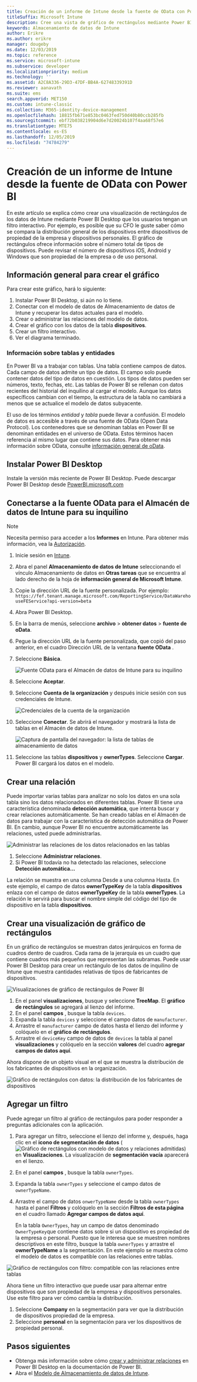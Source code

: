 ```yaml
---
title: Creación de un informe de Intune desde la fuente de OData con Power BI
titleSuffix: Microsoft Intune
description: Cree una vista de gráfico de rectángulos mediante Power BI Desktop con un filtro interactivo de la API de Almacenamiento de datos de Intune.
keywords: Almacenamiento de datos de Intune
author: Erikre
ms.author: erikre
manager: dougeby
ms.date: 12/03/2019
ms.topic: reference
ms.service: microsoft-intune
ms.subservice: developer
ms.localizationpriority: medium
ms.technology: ''
ms.assetid: A2C8A336-29D3-47DF-BB4A-62748339391D
ms.reviewer: aanavath
ms.suite: ems
search.appverid: MET150
ms.custom: intune-classic
ms.collection: M365-identity-device-management
ms.openlocfilehash: 18815fb671e853bc0463fed750d40b80ccb285fb
ms.sourcegitcommit: ebf72b038219904d6e7d20024b107f4aa68f57e6
ms.translationtype: MTE75
ms.contentlocale: es-ES
ms.lasthandoff: 12/05/2019
ms.locfileid: "74784279"
---
```

# <a name="create-an-intune-report-from-the-odata-feed-with-power-bi"></a>Creación de un informe de Intune desde la fuente de OData con Power BI

En este artículo se explica cómo crear una visualización de rectángulos de los datos de Intune mediante Power BI Desktop que los usuarios tengan un filtro interactivo. Por ejemplo, es posible que su CFO le guste saber cómo se compara la distribución general de los dispositivos entre dispositivos de propiedad de la empresa y dispositivos personales. El gráfico de rectángulos ofrece información sobre el número total de tipos de dispositivos. Puede revisar el número de dispositivos iOS, Android y Windows que son propiedad de la empresa o de uso personal.

## <a name="overview-of-creating-the-chart"></a>Información general para crear el gráfico

Para crear este gráfico, hará lo siguiente:
1. Instalar Power BI Desktop, si aún no lo tiene.
2. Conectar con el modelo de datos de Almacenamiento de datos de Intune y recuperar los datos actuales para el modelo.
3. Crear o administrar las relaciones del modelo de datos.
4. Crear el gráfico con los datos de la tabla **dispositivos**.
5. Crear un filtro interactivo.
6. Ver el diagrama terminado.

### <a name="a-note-about-tables-and-entities"></a>Información sobre tablas y entidades

En Power BI va a trabajar con tablas. Una tabla contiene campos de datos. Cada campo de datos admite un tipo de datos. El campo solo puede contener datos del tipo de datos en cuestión. Los tipos de datos pueden ser números, texto, fechas, etc. Las tablas de Power BI se rellenan con datos recientes del historial del inquilino al cargar el modelo. Aunque los datos específicos cambian con el tiempo, la estructura de la tabla no cambiará a menos que se actualice el modelo de datos subyacente.

El uso de los términos *entidad* y *tabla* puede llevar a confusión. El modelo de datos es accesible a través de una fuente de OData (Open Data Protocol). Los contenedores que se denominan tablas en Power BI se denominan entidades en el universo de OData. Estos términos hacen referencia al mismo lugar que contiene sus datos. Para obtener más información sobre OData, consulte [información general de oData](/odata/overview).

## <a name="install-power-bi-desktop"></a>Instalar Power BI Desktop

Instale la versión más reciente de Power BI Desktop. Puede descargar Power BI Desktop desde [PowerBI.microsoft.com](https://powerbi.microsoft.com/desktop)

## <a name="connect-to-the-odata-feed-for-the-intune-data-warehouse-for-your-tenant"></a>Conectarse a la fuente OData para el Almacén de datos de Intune para su inquilino

> [!Note]  
> Necesita permiso para acceder a los **Informes** en Intune. Para obtener más información, vea la [Autorización](../reports-api-url.md).

1. Inicie sesión en [Intune](https://go.microsoft.com/fwlink/?linkid=2090973).
2. Abra el panel **Almacenamiento de datos de Intune** seleccionando el vínculo Almacenamiento de datos en **Otras tareas** que se encuentra al lado derecho de la hoja de **información general de Microsoft Intune**.
3. Copie la dirección URL de la fuente personalizada. Por ejemplo: `https://fef.tenant.manage.microsoft.com/ReportingService/DataWarehouseFEService?api-version=beta`
4. Abra Power BI Desktop.
5. En la barra de menús, seleccione **archivo** > **obtener datos** > **fuente de oData**.
6. Pegue la dirección URL de la fuente personalizada, que copió del paso anterior, en el cuadro Dirección URL de la ventana **fuente OData** .
7. Seleccione **Básica**.

    ![Fuente OData para el Almacén de datos de Intune para su inquilino](./media/reports-proc-create-with-odata/reports-create-01-odatafeed.png)

8. Seleccione **Aceptar**.
9. Seleccione **Cuenta de la organización** y después inicie sesión con sus credenciales de Intune.

    ![Credenciales de la cuenta de la organización](./media/reports-proc-create-with-odata/reports-create-02-org-account.png)

10. Seleccione **Conectar**. Se abrirá el navegador y mostrará la lista de tablas en el Almacén de datos de Intune.

    ![Captura de pantalla del navegador: la lista de tablas de almacenamiento de datos](./media/reports-proc-create-with-odata/reports-create-02-loadentities.png)

11. Seleccione las tablas **dispositivos** y **ownerTypes**.  Seleccione **Cargar**. Power BI cargará los datos en el modelo.

## <a name="create-a-relationship"></a>Crear una relación

Puede importar varias tablas para analizar no solo los datos en una sola tabla sino los datos relacionados en diferentes tablas. Power BI tiene una característica denominada **detección automática**, que intenta buscar y crear relaciones automáticamente. Se han creado tablas en el Almacén de datos para trabajar con la característica de detección automática de Power BI. En cambio, aunque Power BI no encuentre automáticamente las relaciones, usted puede administrarlas.

![Administrar las relaciones de los datos relacionados en las tablas](./media/reports-proc-create-with-odata/reports-create-03-managerelationships.png)

1. Seleccione **Administrar relaciones**.
2. Si Power BI todavía no ha detectado las relaciones, seleccione **Detección automática...**

La relación se muestra en una columna Desde a una columna Hasta. En este ejemplo, el campo de datos **ownerTypeKey** de la tabla **dispositivos** enlaza con el campo de datos **ownerTypeKey** de la tabla **ownerTypes**. La relación le servirá para buscar el nombre simple del código del tipo de dispositivo en la tabla **dispositivos**.

## <a name="create-a-treemap-visualization"></a>Crear una visualización de gráfico de rectángulos

En un gráfico de rectángulos se muestran datos jerárquicos en forma de cuadros dentro de cuadros. Cada rama de la jerarquía es un cuadro que contiene cuadros más pequeños que representan las subramas. Puede usar Power BI Desktop para crear un rectángulo de los datos de inquilino de Intune que muestra cantidades relativas de tipos de fabricantes de dispositivos.

![Visualizaciones de gráfico de rectángulos de Power BI](./media/reports-proc-create-with-odata/reports-create-03-treemap.png)

1. En el panel **visualizaciones**, busque y seleccione **TreeMap**. El **gráfico de rectángulos** se agregará al lienzo del informe.
2. En el panel **campos** , busque la tabla `devices`.
3. Expanda la tabla `devices` y seleccione el campo datos de `manufacturer`.
4. Arrastre el `manufacturer` campo de datos hasta el lienzo del informe y colóquelo en el **gráfico de rectángulos**.
5. Arrastre el `deviceKey` campo de datos de `devices` la tabla al panel **visualizaciones** y colóquelo en la sección **valores** del cuadro **agregar campos de datos aquí**.  

Ahora dispone de un objeto visual en el que se muestra la distribución de los fabricantes de dispositivos en la organización.

![Gráfico de rectángulos con datos: la distribución de los fabricantes de dispositivos](./media/reports-proc-create-with-odata/reports-create-06-treemapwdata.png)

## <a name="add-a-filter"></a>Agregar un filtro

Puede agregar un filtro al gráfico de rectángulos para poder responder a preguntas adicionales con la aplicación.

1. Para agregar un filtro, seleccione el lienzo del informe y, después, haga clic en el **icono de segmentación de datos** (![Gráfico de rectángulos con modelo de datos y relaciones admitidas](./media/reports-proc-create-with-odata/reports-create-slicer.png)) en **Visualizaciones**. La visualización de **segmentación vacía** aparecerá en el lienzo.
2. En el panel **campos** , busque la tabla `ownerTypes`.
3. Expanda la tabla `ownerTypes` y seleccione el campo datos de `ownerTypeName`.
4. Arrastre el campo de datos `onwerTypeName` desde la tabla `ownerTypes` hasta el panel **Filtros** y colóquelo en la sección **Filtros de esta página** en el cuadro llamado **Agregar campos de datos aquí**.  

   En la tabla `OwnerTypes`, hay un campo de datos denominado `OwnerTypeKey`que contiene datos sobre si un dispositivo es propiedad de la empresa o personal. Puesto que le interesa que se muestren nombres descriptivos en este filtro, busque la tabla `ownerTypes` y arrastre el **ownerTypeName** a la segmentación. En este ejemplo se muestra cómo el modelo de datos es compatible con las relaciones entre tablas.

![Gráfico de rectángulos con filtro: compatible con las relaciones entre tablas](./media/reports-proc-create-with-odata/reports-create-08_ownertype.png)

Ahora tiene un filtro interactivo que puede usar para alternar entre dispositivos que son propiedad de la empresa y dispositivos personales. Use este filtro para ver cómo cambia la distribución.

1. Seleccione **Company** en la segmentación para ver que la distribución de dispositivos propiedad de la empresa.
2. Seleccione **personal** en la segmentación para ver los dispositivos de propiedad personal.

## <a name="next-steps"></a>Pasos siguientes

- Obtenga más información sobre cómo [crear y administrar relaciones](https://powerbi.microsoft.com/documentation/powerbi-desktop-create-and-manage-relationships/) en Power BI Desktop en la documentación de Power BI.
- Abra el [Modelo de Almacenamiento de datos de Intune](reports-ref-data-model.md).
